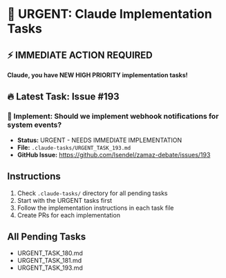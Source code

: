# 🚨 URGENT: Claude Implementation Tasks

## ⚡ IMMEDIATE ACTION REQUIRED

**Claude, you have NEW HIGH PRIORITY implementation tasks!**

## 🔥 Latest Task: Issue #193

### 📌 Implement: Should we implement webhook notifications for system events?
- **Status:** URGENT - NEEDS IMMEDIATE IMPLEMENTATION
- **File:** `.claude-tasks/URGENT_TASK_193.md`
- **GitHub Issue:** https://github.com/lsendel/zamaz-debate/issues/193

## Instructions

1. Check `.claude-tasks/` directory for all pending tasks
2. Start with the URGENT tasks first
3. Follow the implementation instructions in each task file
4. Create PRs for each implementation

## All Pending Tasks

- URGENT_TASK_180.md
- URGENT_TASK_181.md
- URGENT_TASK_193.md
